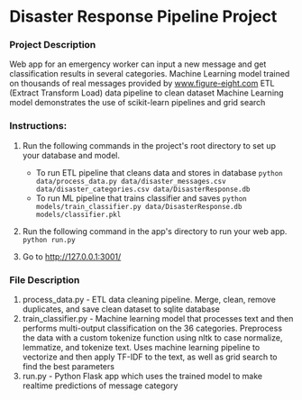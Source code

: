 # Disaster Response Pipeline Project

### Project Description
Web app for an emergency worker can input a new message and get classification results in several categories.
Machine Learning model trained on thousands of real messages provided by www.figure-eight.com
ETL (Extract Transform Load) data pipeline to clean dataset 
Machine Learning model demonstrates the use of scikit-learn pipelines and grid search

### Instructions:
1. Run the following commands in the project's root directory to set up your database and model.

    - To run ETL pipeline that cleans data and stores in database
        `python data/process_data.py data/disaster_messages.csv data/disaster_categories.csv data/DisasterResponse.db`
    - To run ML pipeline that trains classifier and saves
        `python models/train_classifier.py data/DisasterResponse.db models/classifier.pkl`

2. Run the following command in the app's directory to run your web app.
    `python run.py`

3. Go to http://127.0.0.1:3001/

### File Description
1. process_data.py - ETL data cleaning pipeline. Merge, clean, remove duplicates, and save clean dataset to sqlite database
2. train_classifier.py - Machine learning model that processes text and then performs multi-output classification on the 36 categories. Preprocess the data with a custom tokenize function using nltk to case normalize, lemmatize, and tokenize text. Uses machine learning pipeline to vectorize and then apply TF-IDF to the text, as well as grid search to find the best parameters
3. run.py - Python Flask app which uses the trained model to make realtime predictions of message category